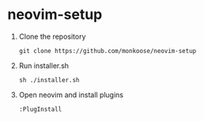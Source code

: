 # neovim-setup

1. Clone the repository

    ```
    git clone https://github.com/monkoose/neovim-setup
    ```

2. Run installer.sh

    ```
    sh ./installer.sh
    ```

3. Open neovim and install plugins

    ```vim
    :PlugInstall
    ```

